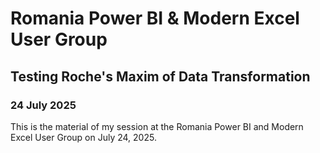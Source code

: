 # Romania Power BI & Modern Excel User Group

## Testing Roche's Maxim of Data Transformation

### 24 July 2025

This is the material of my session at the Romania Power BI and Modern Excel User Group on July 24, 2025.

